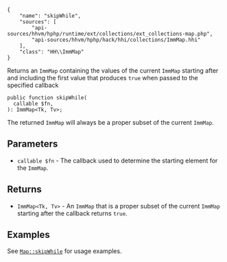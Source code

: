 ``` yamlmeta
{
    "name": "skipWhile",
    "sources": [
        "api-sources/hhvm/hphp/runtime/ext/collections/ext_collections-map.php",
        "api-sources/hhvm/hphp/hack/hhi/collections/ImmMap.hhi"
    ],
    "class": "HH\\ImmMap"
}
```




Returns an ` ImmMap ` containing the values of the current `` ImmMap `` starting
after and including the first value that produces ``` true ``` when passed to
the specified callback




``` Hack
public function skipWhile(
  callable $fn,
): ImmMap<Tk, Tv>;
```




The returned ` ImmMap ` will always be a proper subset of the current
`` ImmMap ``.




## Parameters




+ ` callable $fn ` - The callback used to determine the starting element for the
  `` ImmMap ``.




## Returns




* ` ImmMap<Tk, Tv> ` - An `` ImmMap `` that is a proper subset of the current ``` ImmMap ```
  starting after the callback returns ```` true ````.




## Examples




See [` Map::skipWhile `](</hack/reference/class/Map/skipWhile/#examples>) for usage examples.
<!-- HHAPIDOC -->
